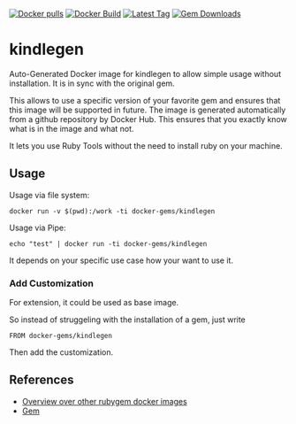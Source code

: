 [![Docker pulls](https://img.shields.io/docker/pulls/rubygem/kindlegen.svg)](https://hub.docker.com/r/rubygem/kindlegen/)
[![Docker Build](https://img.shields.io/docker/automated/rubygem/kindlegen.svg)](https://hub.docker.com/r/rubygem/kindlegen/)
[![Latest Tag](https://img.shields.io/github/tag/docker-rubygem/kindlegen.svg)](https://hub.docker.com/r/rubygem/kindlegen/)
[![Gem Downloads](https://img.shields.io/gem/dt/kindlegen.svg)](https://rubygems.org/gems/kindlegen/)
# kindlegen

Auto-Generated Docker image for kindlegen to allow simple usage without installation.
It is in sync with the original gem.

This allows to use a specific version of your favorite gem and ensures that this image will be supported in future.
The image is generated automatically from a github repository by Docker Hub.
This ensures that you exactly know what is in the image and what not.

It lets you use Ruby Tools without the need to install ruby on your machine.

## Usage

Usage via file system:

`docker run -v $(pwd):/work -ti docker-gems/kindlegen`

Usage via Pipe:

`echo "test" | docker run -ti docker-gems/kindlegen`

It depends on your specific use case how your want to use it.

### Add Customization

For extension, it could be used as base image.

So instead of struggeling with the installation of a gem, just write

`FROM docker-gems/kindlegen`

Then add the customization.

## References

 - [Overview over other rubygem docker images](https://github.com/thinkbot/docker-rubygem)
 - [Gem](https://rubygems.org/gems/kindlegen/)
